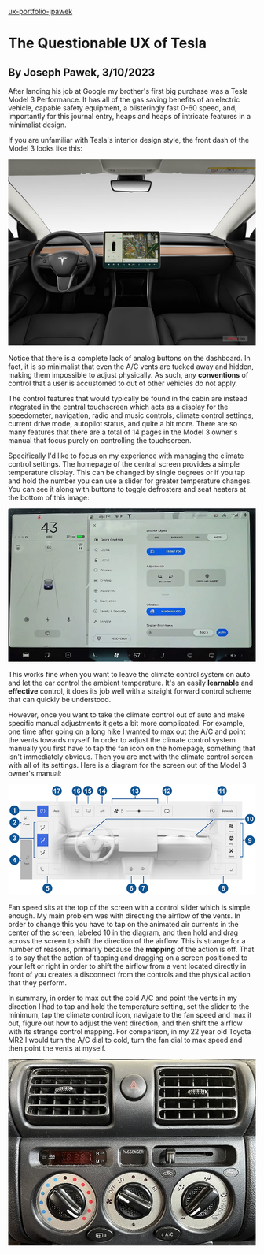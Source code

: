 [ux-portfolio-jpawek](https://usabilityengineering.github.io/ux-portfolio-jpawek/)
# The Questionable UX of Tesla
By Joseph Pawek, 3/10/2023
---

After landing his job at Google my brother's first big purchase was a Tesla Model 3 Performance. It has all of the gas saving benefits of an electric vehicle, capable safety equipment, a blisteringly fast 0-60 speed, and, importantly for this journal entry, heaps and heaps of intricate features in a minimalist design.

If you are unfamiliar with Tesla's interior design style, the front dash of the Model 3 looks like this:

![Model 3 Dashboard](assets/2021_tesla_model_3_dashboard.jpg)

Notice that there is a complete lack of analog buttons on the dashboard. In fact, it is so minimalist that even the A/C vents are tucked away and hidden, making them impossible to adjust physically. As such, any **conventions** of control that a user is accustomed to out of other vehicles do not apply.  

The control features that would typically be found in the cabin are instead integrated in the central touchscreen which acts as a display for the speedometer, navigation, radio and music controls, climate control settings, current drive mode, autopilot status, and quite a bit more. There are so many features that there are a total of 14 pages in the Model 3 owner's manual that focus purely on controlling the touchscreen.

Specifically I'd like to focus on my experience with managing the climate control settings. The homepage of the central screen provides a simple temperature display. This can be changed by single degrees or if you tap and hold the number you can use a slider for greater temperature changes. You can see it along with buttons to toggle defrosters and seat heaters at the bottom of this image:

![Model 3 Homepage](assets/model-3-ui-2.jpg)

This works fine when you want to leave the climate control system on auto and let the car control the ambient temperature. It's an easily **learnable** and **effective** control, it does its job well with a straight forward control scheme that can quickly be understood.

However, once you want to take the climate control out of auto and make specific manual adjustments it gets a bit more complicated. For example, one time after going on a long hike I wanted to max out the A/C and point the vents towards myself. In order to adjust the climate control system manually you first have to tap the fan icon on the homepage, something that isn't immediately obvious. Then you are met with the climate control screen with all of its settings. Here is a diagram for the screen out of the Model 3 owner's manual:

![Model X Climate Control](assets/GUID-52603571-37D0-48A9-9B49-49C94C3EB05D-online-en-US.png)

Fan speed sits at the top of the screen with a control slider which is simple enough. My main problem was with directing the airflow of the vents. In order to change this you have to tap on the animated air currents in the center of the screen, labeled 10 in the diagram, and then hold and drag across the screen to shift the direction of the airflow. This is strange for a number of reasons, primarily because the **mapping** of the action is off. That is to say that the action of tapping and dragging on a screen positioned to your left or right in order to shift the airflow from a vent located directly in front of you creates a disconnect from the controls and the physical action that they perform.

In summary, in order to max out the cold A/C and point the vents in my direction I had to tap and hold the temperature setting, set the slider to the minimum, tap the climate control icon, navigate to the fan speed and max it out, figure out how to adjust the vent direction, and then shift the airflow with its strange control mapping. For comparison, in my 22 year old Toyota MR2 I would turn the A/C dial to cold, turn the fan dial to max speed and then point the vents at myself.

![MR2 Climate Control](assets/mr2_climate_control-1.jpg)
